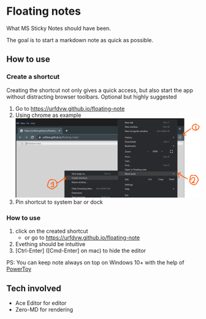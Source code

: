 # Floating notes
What MS Sticky Notes should have been.

The goal is to start a markdown note as quick as possible.

## How to use

### Create a shortcut
Creating the shortcut not only gives a quick access,
but also start the app without distracting browser toolbars.
Optional but highly suggested

1. Go to https://urfdvw.github.io/floating-note
2. Using chrome as example
![](2023-03-08-18-33-40.png)
3. Pin shortcut to system bar or dock

### How to use
1. click on the created shortcut
    - or go to https://urfdvw.github.io/floating-note
2. Evething should be intuitive
3. [Ctrl-Enter] ([Cmd-Enter] on mac) to hide the editor

PS: You can keep note always on top on Windows 10+ with the help of
[PowerToy](https://learn.microsoft.com/en-us/windows/powertoys/)


## Tech involved
- Ace Editor for editor
- Zero-MD for rendering

